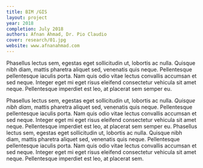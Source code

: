 ```yaml
---
title: BIM /GIS
layout: project
year: 2018
completion: July 2018
authors: Afnan Ahmad, Dr. Pio Claudio
cover: research/01.jpg
website: www.afnanahmad.com
---
```


Phasellus lectus sem, egestas eget sollicitudin ut, lobortis ac nulla. Quisque nibh diam, mattis pharetra aliquet sed, venenatis quis neque. Pellentesque pellentesque iaculis porta. Nam quis odio vitae lectus convallis accumsan et sed neque. Integer eget mi eget risus eleifend consectetur vehicula sit amet neque. Pellentesque imperdiet est leo, at placerat sem semper eu.

Phasellus lectus sem, egestas eget sollicitudin ut, lobortis ac nulla. *Quisque nibh diam*, mattis pharetra aliquet sed, venenatis quis neque. Pellentesque pellentesque iaculis porta. Nam quis odio vitae lectus convallis accumsan et sed neque. Integer eget mi eget risus eleifend consectetur vehicula sit amet neque. Pellentesque imperdiet est leo, at placerat sem semper eu. Phasellus lectus sem, egestas eget sollicitudin ut, lobortis ac nulla. Quisque nibh diam, mattis pharetra aliquet sed, venenatis quis neque. Pellentesque pellentesque iaculis porta. Nam quis odio vitae lectus convallis accumsan et sed neque. Integer eget mi eget risus eleifend consectetur vehicula sit amet neque. Pellentesque imperdiet est leo, at placerat sem.